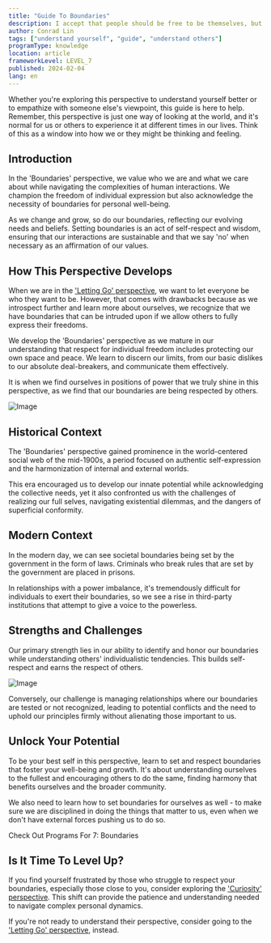 ```yaml
---
title: "Guide To Boundaries"
description: I accept that people should be free to be themselves, but I need to protect myself from having my boundaries crossed.
author: Conrad Lin
tags: ["understand yourself", "guide", "understand others"]
programType: knowledge
location: article
frameworkLevel: LEVEL_7
published: 2024-02-04
lang: en
---
```


<InfoBanner shouldCenter emoji=":bulb:">
  Whether you're exploring this perspective to understand yourself better or to empathize with someone else's viewpoint, this guide is here to help. Remember, this perspective is just one way of looking at the world, and it's normal for us or others to experience it at different times in our lives. Think of this as a window into how we or they might be thinking and feeling.
</InfoBanner>

## Introduction

In the 'Boundaries' perspective, we value who we are and what we care about while navigating the complexities of human interactions. We champion the freedom of individual expression but also acknowledge the necessity of boundaries for personal well-being.

As we change and grow, so do our boundaries, reflecting our evolving needs and beliefs. Setting boundaries is an act of self-respect and wisdom, ensuring that our interactions are sustainable and that we say 'no' when necessary as an affirmation of our values.

## How This Perspective Develops

When we are in the ['Letting Go' perspective](/unlock-your-potential/programs/guide-6), we want to let everyone be who they want to be. However, that comes with drawbacks because as we introspect further and learn more about ourselves, we recognize that we have boundaries that can be intruded upon if we allow others to fully express their freedoms.

We develop the 'Boundaries' perspective as we mature in our understanding that respect for individual freedom includes protecting our own space and peace. We learn to discern our limits, from our basic dislikes to our absolute deal-breakers, and communicate them effectively.

It is when we find ourselves in positions of power that we truly shine in this perspective, as we find that our boundaries are being respected by others.

![Image](../../../../framework/7_a.jpg)

## Historical Context

The 'Boundaries' perspective gained prominence in the world-centered social web of the mid-1900s, a period focused on authentic self-expression and the harmonization of internal and external worlds.

This era encouraged us to develop our innate potential while acknowledging the collective needs, yet it also confronted us with the challenges of realizing our full selves, navigating existential dilemmas, and the dangers of superficial conformity.

## Modern Context

In the modern day, we can see societal boundaries being set by the government in the form of laws. Criminals who break rules that are set by the government are placed in prisons.

In relationships with a power imbalance, it's tremendously difficult for individuals to exert their boundaries, so we see a rise in third-party institutions that attempt to give a voice to the powerless.

## Strengths and Challenges

Our primary strength lies in our ability to identify and honor our boundaries while understanding others' individualistic tendencies. This builds self-respect and earns the respect of others.

![Image](../../../../framework/7_b.jpg)

Conversely, our challenge is managing relationships where our boundaries are tested or not recognized, leading to potential conflicts and the need to uphold our principles firmly without alienating those important to us.

## Unlock Your Potential

To be your best self in this perspective, learn to set and respect boundaries that foster your well-being and growth. It's about understanding ourselves to the fullest and encouraging others to do the same, finding harmony that benefits ourselves and the broader community.

We also need to learn how to set boundaries for ourselves as well - to make sure we are disciplined in doing the things that matter to us, even when we don't have external forces pushing us to do so.

<ButtonLink to="/unlock-your-potential/programs?filters=LEVEL_7">Check Out Programs For 7: Boundaries</ButtonLink>

## Is It Time To Level Up?

If you find yourself frustrated by those who struggle to respect your boundaries, especially those close to you, consider exploring the ['Curiosity' perspective](/unlock-your-potential/programs/guide-8). This shift can provide the patience and understanding needed to navigate complex personal dynamics.

If you're not ready to understand their perspective, consider going to the ['Letting Go' perspective](/unlock-your-potential/programs/guide-6), instead.